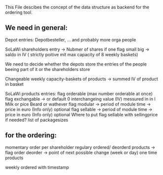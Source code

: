 This File descibes the concept of the data structure as backend for the ordering tool.

## We need in general:
Depot entries:
	Depotbesteller, ... and probably more orga people

SoLaWi shareholders entry
	-> Nubmer of shares
		if one flag small big
	-> saldo in IV ( strictly poitive mit max capacity of 8 weekly baskets)
	
We need to decide whether the depots store the entries of the people beeing part of it or the shareholders store

Changeable weekly capacity-baskets of products
	-> summed IV of product in basket

SoLaWi products entries:
	flag orderable
	(max number orderable at once)
	flag exchangable
		-> or default 0 interchangeing value (IV) messured in in l Milk or pice Beard or wathever
	flag modular 
		-> period of module time
		-> price in euro (Info only) optional 
	flag sellable
		-> period of module time
		-> price in euro (Info only) optional
Where to put flag sellable with sellingprice if needed?
	list of packagesizes
	
## for the ordering:
momentary order per shareholder
	regulary ordered/ deorderd products 
		-> flag order deorder
		-> point of next possible change (week or day)
	one time products

weekly ordered with timestamp


